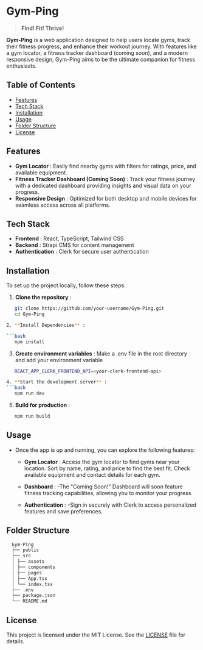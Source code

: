 # Gym-Ping

> **Find! Fit! Thrive!** 

 **Gym-Ping** is a web application designed to help users locate gyms, track their fitness progress, and enhance their workout journey. With features like a gym locator, a fitness tracker dashboard (coming soon), and a modern responsive design, Gym-Ping aims to be the ultimate companion for fitness enthusiasts.

## Table of Contents

* [Features](#features)
* [Tech Stack](#tech-stack)
* [Installation](#installation)
* [Usage](#usage)
* [Folder Structure](#folder-structure)
* [License](#license)

## Features

* **Gym Locator** : Easily find nearby gyms with filters for ratings, price, and available equipment.
* **Fitness Tracker Dashboard (Coming Soon)** : Track your fitness journey with a dedicated dashboard providing insights and visual data on your progress.
* **Responsive Design** : Optimized for both desktop and mobile devices for seamless access across all platforms.

## Tech Stack

* **Frontend** : React, TypeScript, Tailwind CSS
* **Backend** : Strapi CMS for content management
* **Authentication** : Clerk for secure user authentication

## Installation

To set up the project locally, follow these steps:

1. **Clone the repository** :
   

```bash
   git clone https://github.com/your-username/Gym-Ping.git
   cd Gym-Ping

2. **Install Dependencies** :

```bash
   npm install
   ```

3. **Create environment variables** :
   Make a .env file in the root directory and add your environment variable

```bash
   REACT_APP_CLERK_FRONTEND_API=<your-clerk-frontend-api>

4. **Start the development server** :
```bash
   npm run dev
   ```

5. **Build for production** :

```bash
   npm run build
   ```

## Usage

* Once the app is up and running, you can explore the following features:

    - **Gym Locator** :
        Access the gym locator to find gyms near your location.
        Sort by name, rating, and price to find the best fit.
        Check available equipment and contact details for each gym.

    - **Dashboard** :
        -The "Coming Soon!" Dashboard will soon feature fitness tracking capabilities, allowing you to monitor your progress.

    - **Authentication** :
        -Sign in securely with Clerk to access personalized features and save preferences.

## Folder Structure

  ```bash
    Gym-Ping 
    ├── public
    ├── src 
    │ ├── assets
    │ ├── components
    │ ├── pages
    │ ├── App.tsx
    │ └── index.tsx
    ├── .env
    ├── package.json
    └── README.md
  ```

## License

This project is licensed under the MIT License. See the [LICENSE](LICENSE) file for details.
